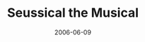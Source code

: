 ---
title: Seussical the Musical
date: 2006-06-09
closing_date: 2006-06-24
layout: productions
playbill:
Genres:
- Musical
Theatre: Theatre Jacksonville
Venue: Little Theatre
cast:
- Boy/Jojo: Mitchell Wohl
- Cat in the Hat: Robert Pelaia
- Horton the Elephant: Michael Lipp
- Mr. Mayor of Whoville: Karl Rogers
- Mrs. Mayor of Whoville: Christine DuMars
- Gertrude McFuzz: Carrie Thornton
- Mayzie LaBird: Staci Cobb
- Sour Kangaroo/Young Kangaroo: Lee Hamby
- General Genghis Kahn Schmitz: Erik Anthony DeCicco
- Bird Girl:
  - Maya Adkins
  - Brittany French
  - Miranda Lawson
- Wickersham Brother:
  - Josh Waller
  - Julian Goldhagen
  - Jason Goodson
- Grinch/Falsetto Fish/Lion Tamer: Russell Hainline
- Who/Cadet/Fish: Sarah Bartley
- Who/Hunch:
  - Terry Cecil
  - Kathy Surcey
- Vlad Vladikoff/Who/Hunter/Hunch: Victor Dorfman
- Cindy Lou Who/Cadet: Amanda Harris
- Who/Strongman/Hunch/Judge Yertle the Turtle: Alex Hernandez
- Lion/Who: Jody Kyler
- Who/Cadet/Present: Cecilia Miyares
- Zebra/Who: Rachel Organes
- Max the Dog/Who/Cadet: Tyler Ross
- Who/Circus Performer/Hunter/Hunch: A. Michael Wohl
- Thing 1: Mark Stater
- Thing 2: Geoff Weeks
crew:
- Artistic Director: Shirley Sacks
- Musical Director: Ellen Milligan
- Choreograher: Niki Stokes
- Technical Director: Jeffery L. Wagoner
- Scenic Design: Kelly J. Wagoner
- Lighting Design: Jeffery L. Wagoner
- Costume Design: Audrey Wagner
- Prop Design/Scenic Painting: Lisa Miyares
- Hand Props/Props Mistress: Kristina Elliot
- Assistant to the Director: Shelly Higgins Hughes
- Stage Manager: Nikki Blue
- Assistant Stage Manager: Matthew Calise
- Sound Design: Michael Lipp
- Light Board Operation: Gloria Pepe
- Sound Board Operator: Nikki Blue
- Running Crew:
  - Aaron Cho
  - Sarah Giles
  - Greg Odenwald
  - Jonathan Sandroni
- Costume Head: Aaron Crosby
- Costume Construction:
  - Aaron Crosby
  - Skye O'Neil
  - Ashley Potter
  - Lydia Wagoner
- Costume Running Crew:
  - Michelle Goodman
  - Rhianna Hurt
- Props Running Crew:
  - Megan Branch
  - Shannon Jones
- Fly Crew:
  - Matthew Calise
  - Danielle Hudson
- Set Construction:
  - Tim Allen
  - Nikki Blue
  - Aaron Cho
  - Kristina Elliot
  - Shannon Jones
  - Cecilia Miyares
  - Gabriella Miyares
  - Isabella Miyares
  - Lisa Miyares
  - Greg Odenwald
  - Gloria Pepe
  - Tyler Ross
  - Jonathan Sandroni
- Follow Spot Operator:
  - Kaila Giovaniello
  - Andrew Hanson
orchestra:
- Keyboard: Ellen Milligan
- Reeds:
  - Joe Yorio
  - Kim Yorio
- Bass:
  - Bill McNeiland
  - Sean Tarleton
- Drums: Tony Steve
- Percussion: Jonah Pierre
---
